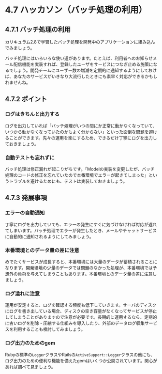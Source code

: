 # 4.7 ハッカソン（バッチ処理の利用）

## 4.7.1 バッチ処理の利用

カリキュラム2.8で学習したバッチ処理を開発中のアプリケーションに組み込んでみましょう。

バッチ処理にはいろいろな使い道があります。たとえば、利用者へのお知らせメール配信機能を実装すれば、登録したユーザをサービスにつなぎ止める施策になるでしょう。開発チームにユーザー数の増減を定期的に通知するようにしておけば、あなたのサービスがいきなり大流行したときにも素早く対応ができるかもしれませんね。

## 4.7.2 ポイント

### ログはきちんと出力する

ログを出力していれば「バッチ処理がいつの間にか正常に動かなくなっていて、いつから動かなくなっていたのかもよく分からない」といった面倒な問題を避けることができます。先々の運用を楽にするため、できるだけ丁寧にログを出力しておきましょう。

### 自動テストも忘れずに

バッチ処理は修正漏れが起こりがちです。「Modelの実装を変更したが、バッチ処理のコードの修正を忘れていたので本番環境でエラーが起きてしまった」というトラブルを避けるためにも、テストは実装しておきましょう。

## 4.7.3 発展事項

### エラーの自動通知

丁寧にログを出力していても、エラーの発生にすぐに気づけなければ対応が遅れてしまいます。バッチ処理でエラーが発生したとき、メールやチャットサービスに自動的に通知されるようにしてみましょう。

### 本番環境とのデータ量の差に注意

めでたくサービスが成長すると、本番環境には大量のデータが蓄積されることになります。開発環境の少量のデータでは問題のなかった処理が、本番環境では予想外の負荷を与えてしまうこともあります。本番環境とのデータ量の差に注意しましょう。

### ログ溢れに注意

運用が安定すると、ログを確認する頻度も低下していきます。サーバのディスクにログを書き出している場合、ディスクの空き容量がなくなってサービスが停止してしまうことがありますので注意が必要です。長期的に運用するなら、定期的に古いログを削除・圧縮する仕組みを導入したり、外部のデータログ収集サービスを利用することも検討してみましょう。

### ログ出力のためのgem

Rubyの標準の`Logger`クラスやRailsの`ActiveSupport::Logger`クラスの他にも、ログ出力のための便利な機能を備えたgemはいくつか公開されています。関心があれば調べて見ましょう。
